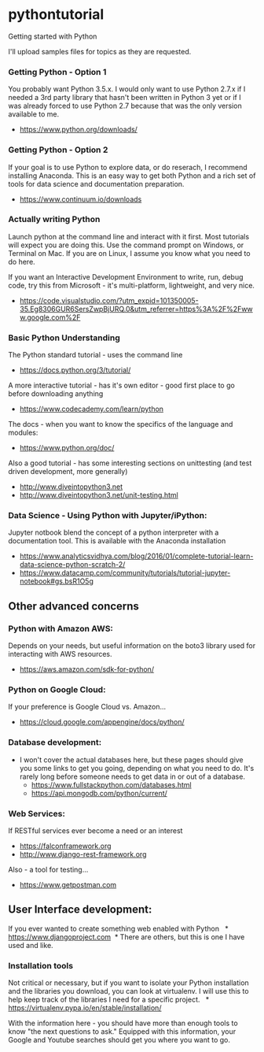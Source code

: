 # pythontutorial
Getting started with Python

I'll upload samples files for topics as they are requested.


### Getting Python - Option 1
You probably want Python 3.5.x. I would only want to use Python 2.7.x if I needed a 3rd party library that hasn't been written in Python 3 yet or if I was already forced to use Python 2.7 because that was the only version available to me.
  * https://www.python.org/downloads/

### Getting Python - Option 2
If your goal is to use Python to explore data, or do reserach, I recommend installing Anaconda. This is an easy way to get both Python and a rich set of tools for data science and documentation preparation.
  * https://www.continuum.io/downloads

### Actually writing Python
Launch python at the command line and interact with it first. Most tutorials will expect you are doing this. Use the command prompt on Windows, or Terminal on Mac. If you are on Linux, I assume you know what you need to do here.

If you want an Interactive Development Environment to write, run, debug code, try this from Microsoft - it's multi-platform, lightweight, and very nice.
  * https://code.visualstudio.com/?utm_expid=101350005-35.Eg8306GUR6SersZwpBjURQ.0&utm_referrer=https%3A%2F%2Fwww.google.com%2F

### Basic Python Understanding
The Python standard tutorial - uses the command line
  * https://docs.python.org/3/tutorial/

A more interactive tutorial - has it's own editor - good first place to go before downloading anything
  * https://www.codecademy.com/learn/python 

The docs - when you want to know the specifics of the language and modules:
  * https://www.python.org/doc/

Also a good tutorial - has some interesting sections on unittesting (and test driven development, more generally)
  * http://www.diveintopython3.net
  * http://www.diveintopython3.net/unit-testing.html

### Data Science - Using Python with Jupyter/iPython:
Jupyter notbook blend the concept of a python interpreter with a documentation tool. This is available with the Anaconda installation  
  * https://www.analyticsvidhya.com/blog/2016/01/complete-tutorial-learn-data-science-python-scratch-2/
  * https://www.datacamp.com/community/tutorials/tutorial-jupyter-notebook#gs.bsR1O5g

## Other advanced concerns

### Python with Amazon AWS:
Depends on your needs, but useful information on the boto3 library used for interacting with AWS resources.
  * https://aws.amazon.com/sdk-for-python/

### Python on Google Cloud:
If your preference is Google Cloud vs. Amazon...
  * https://cloud.google.com/appengine/docs/python/

### Database development:
  * I won't cover the actual databases here, but these pages should give you some links to get you going, depending on what you need to do. It's rarely long before someone needs to get data in or out of a database. 
    * https://www.fullstackpython.com/databases.html
    * https://api.mongodb.com/python/current/

### Web Services:
If RESTful services ever become a need or an interest
  * https://falconframework.org
  * http://www.django-rest-framework.org

Also - a tool for testing...
  * https://www.getpostman.com

## User Interface development:
If you ever wanted to create something web enabled with Python
  * https://www.djangoproject.com
  * There are others, but this is one I have used and like.
    
### Installation tools
Not critical or necessary, but if you want to isolate your Python installation and the libraries you download, you can look at virtualenv. I will use this to help keep track of the libraries I need for a specific project.
  * https://virtualenv.pypa.io/en/stable/installation/

With the information here - you should have more than enough tools to know "the next questions to ask." Equipped with this information, your Google and Youtube searches should get you where you want to go.
